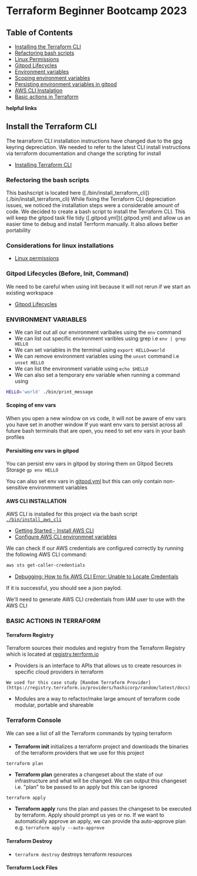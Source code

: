 # Terraform Beginner Bootcamp 2023

## Table of Contents
- [Installing the Terraform CLI](#nstall-the-terraform-cli)
- [Refactoring bash scripts](#efectoring-the-bash-scripts)
- [Linux Permissions](#considerations-for-linux-installations)
- [Gitpod Lifecycles](#gitpod-lifecycles-before-init-command)
- [Environment variables](#environment-variables)
- [Scoping environment variables](#scoping-of-env-vars)
- [Persisting environment variables in gitpod](#persisiting-env-vars-in-gitpod)
- [AWS CLI Instalation](#aws-cli-installation)
- [Basic actions in Terraform](#basic-actions-in-terraform)

**helpful links**

## Install the Terraform CLI
The tearraform CLI installation instructions have changed due to the gpg keyring depreciation. We needed to 
refer to the latest CLI install instructions via terraform documentation and change the scripting for install

- [Installing Terraform CLI](https://developer.hashicorp.com/terraform/tutorials/aws-get-started/install-cli)

### Refectoring the bash scripts
This bashscript is located here ([./bin/install_terraform_cli])(./bin/install_terraform_cli)
While fixing the Terraform CLI depreciation issues, we noticed the installation steps were a considerable amount of code. 
We decided to create a bash script to install the Terraform CLI. 
This will keep the gitpod task file tidy ([.gitpod.yml])(.gitpod.yml) and allow us an easier time to debug and install Terrform manually. 
It also allows better portability

### Considerations for linux installations
- [Linux permissions](https://www.freecodecamp.org/news/linux-chmod-chown-change-file-permissions/)

### Gitpod Lifecycles (Before, Init, Command)
We need to be careful when using init because it will not rerun if we start an existing workspace 

- [Gitpod Lifecycles](https://www.gitpod.io/docs/configure/workspaces/tasks)

### ENVIRONMENT VARIABLES
- We can list out all our environment varibales using the `env` command
- We can list out specific environment varibles using grep i.e `env | grep HELLO`
- We can set variables in the terminal using `export HELLO=world`
- We can remove environment variables using the `unset` command i.e `unset HELLO`
- We can list the environment variable using `echo $HELLO`
- We can also set a temporary env variable when running a command using 
```sh
HELLO='world' ./bin/print_message
```

#### Scoping of env vars
When you open a new window on vs code, it will not be aware of env vars you have set in another window
If yuo want env vars to persist across all future bash terminals that are open, you need to set env vars in your bash profiles 

#### Persisiting env vars in gitpod
You can persist env vars in gitpod by storing them on Gitpod Secrets Storage
`
gp env HELLO
`

You can also set env vars in [gitpod.yml](gitpod.yml) but this can only contain non-sensitive environmment variables

#### AWS CLI INSTALLATION
AWS CLI is installed for this project via the bash script [`./bin/install_aws_cli`](./bin/install_aws_cli)
- [Getting Started - Install AWS CLI](https://docs.aws.amazon.com/cli/latest/userguide/getting-started-install.html)
- [Configure AWS CLI environmnet variables](https://docs.aws.amazon.com/cli/latest/userguide/cli-configure-envvars.html)

We can check if our AWS credentials are configured correctly by running the following AWS CLI command:
```sh 
aws sts get-caller-credentials
```
- [Debugging: How to fix AWS CLI Error: Unable to Locate Credentials](https://www.learnaws.org/2023/09/09/fix-aws-cli-error-unable-to-locate-credentials/)

If it is successful, you should see a json paylod. 

We'll need to generate AWS CLI credentials from IAM user to use with the AWS CLI

### BASIC ACTIONS IN TERRAFORM

#### Terraform Registry
Terraform sources their modules and registry from the Terraform Registry which is located at 
[registry.terrform.io](https://registry.terraform.io/)

- Providers is an interface to APIs that allows us to create resources in specific cloud providers in terraform
```
We used for this case study [Random Terraform Provider](https://registry.terraform.io/providers/hashicorp/random/latest/docs)
```
- Modules are a way to refactor/make large amount of terraform code modular, portable and shareable

### Terraform Console
We can see a list of all the Terraform commands by typing terraform

#### 
- **Terraform init**  initializes a terraform project and downloads the binaries of the terraform providers that we use for this project

`terraform plan`
- **Terraform plan**  generates a changeset about the state of our infrastructure and what will be changed. We can output this changeset i.e. "plan"
to be passed to an apply but this can be ignored

`terraform apply`
- **Terraform apply**  runs the plan and passes the changeset to be executed by terraform. Apply should prompt us yes or no. If we want to automatically approve an apply, we can provide tha auto-approve plan e.g. `terraform apply --auto-approve`

#### Terraform Destroy
- `terraform destroy` destroys terraform resources

#### Terraform Lock Files

